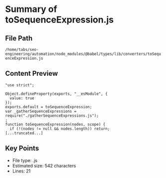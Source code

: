 # Summary of toSequenceExpression.js
  
## File Path
`/home/tabs/seo-engineering/automation/node_modules/@babel/types/lib/converters/toSequenceExpression.js`

## Content Preview
```
"use strict";

Object.defineProperty(exports, "__esModule", {
  value: true
});
exports.default = toSequenceExpression;
var _gatherSequenceExpressions = require("./gatherSequenceExpressions.js");
;
function toSequenceExpression(nodes, scope) {
  if (!(nodes != null && nodes.length)) return;
[...truncated...]
```

## Key Points
- File type: .js
- Estimated size: 542 characters
- Lines: 21
